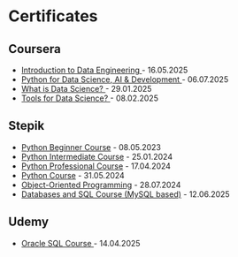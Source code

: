 # Certificates

## Coursera

- [Introduction to Data Engineering ](https://www.coursera.org/account/accomplishments/verify/Q1QM933TRCOI) - 16.05.2025
- [Python for Data Science, AI & Development ](https://www.coursera.org/account/accomplishments/verify/RE1QJ5J27Q9M) - 06.07.2025  
- [What is Data Science? ](https://www.coursera.org/account/accomplishments/verify/6XFV92CM88JB) - 29.01.2025 
- [Tools for Data Science? ](https://www.coursera.org/account/accomplishments/verify/7MXBOZMD8SHE) - 08.02.2025

## Stepik

- [Python Beginner Course](https://stepik.org/cert/2056820?lang=en) - 08.05.2023  
- [Python Intermediate Course](https://stepik.org/cert/2341634?lang=en) - 25.01.2024   
- [Python Professional Course](https://stepik.org/cert/2432220?lang=en) - 17.04.2024
- [Python Course](https://stepik.org/cert/2486167?lang=en) - 31.05.2024
- [Object-Oriented Programming](https://stepik.org/cert/2530129?lang=en) - 28.07.2024 
- [Databases and SQL Course (MySQL based)](https://stepik.org/cert/2888336?lang=en) - 12.06.2025 


## Udemy

- [Oracle SQL Course ](https://www.udemy.com/certificate/UC-0980df6f-7645-4129-a572-7a045118e41e/) - 14.04.2025
